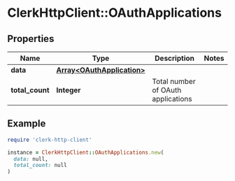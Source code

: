 # ClerkHttpClient::OAuthApplications

## Properties

| Name | Type | Description | Notes |
| ---- | ---- | ----------- | ----- |
| **data** | [**Array&lt;OAuthApplication&gt;**](OAuthApplication.md) |  |  |
| **total_count** | **Integer** | Total number of OAuth applications  |  |

## Example

```ruby
require 'clerk-http-client'

instance = ClerkHttpClient::OAuthApplications.new(
  data: null,
  total_count: null
)
```

